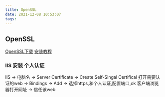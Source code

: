 ```yaml
---
title: OpenSSL
date: 2021-12-08 10:53:07
tags:
---
```

## OpenSSL

[OpenSSL下载](https://slproweb.com/products/Win32OpenSSL.html)
[安装教程](https://www.cnblogs.com/zhoushiya/p/14986840.html)

### IIS 安装 个人认证
IIS -> 电脑名 -> Server Certificate -> Create Self-Singal Certifical
打开需要认证的web -> Bindings -> Add -> 选择https,和个人认证,配置端口,ok
客户端浏览器打开网址 -> 信任该web
